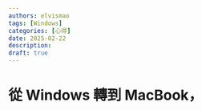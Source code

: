 ```yaml
---
authors: elvismao
tags: [Windows]
categories: [心得]
date: 2025-02-22
description:
draft: true
---
```


# 從 Windows 轉到 MacBook，
